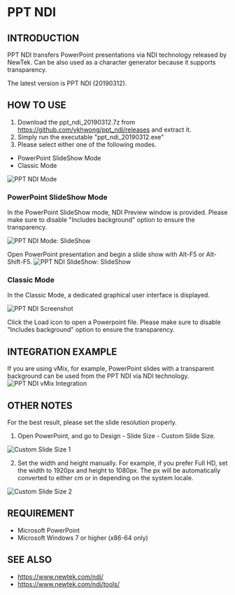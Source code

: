 # PPT NDI

## INTRODUCTION
PPT NDI transfers PowerPoint presentations via NDI technology released by NewTek. Can be also used as a character generator because it supports transparency.

The latest version is PPT NDI (20190312).

## HOW TO USE
1. Download the ppt_ndi_20190312.7z from https://github.com/ykhwong/ppt_ndi/releases and extract it.
2. Simply run the executable "ppt_ndi_20190312.exe"
3. Please select either one of the following modes.

* PowerPoint SlideShow Mode
* Classic Mode

![PPT NDI Mode](https://raw.githubusercontent.com/ykhwong/ppt_ndi/master/resources/ppt_ndi_mode.png)

### PowerPoint SlideShow Mode
In the PowerPoint SlideShow mode, NDI Preview window is provided. Please make sure to disable "Includes background" option to ensure the transparency.

![PPT NDI Mode: SlideShow](https://raw.githubusercontent.com/ykhwong/ppt_ndi/master/resources/ppt_ndi_slideshow_integration.png)

Open PowerPoint presentation and begin a slide show with Alt-F5 or Alt-Shift-F5.
![PPT NDI SlideShow: SlideShow](https://raw.githubusercontent.com/ykhwong/ppt_ndi/master/resources/ppt_ndi_slideshow_integration2.png)

### Classic Mode
In the Classic Mode, a dedicated graphical user interface is displayed.

![PPT NDI Screenshot](https://raw.githubusercontent.com/ykhwong/ppt_ndi/master/resources/ppt_ndi_sshot.png)

Click the Load icon to open a Powerpoint file. Please make sure to disable "Includes background" option to ensure the transparency.

## INTEGRATION EXAMPLE
If you are using vMix, for example, PowerPoint slides with a transparent background can be used from the PPT NDI via NDI technology.
![PPT NDI vMix Integration](https://raw.githubusercontent.com/ykhwong/ppt_ndi/master/resources/ppt_ndi_vmix_example.png)

## OTHER NOTES
For the best result, please set the slide resolution properly.

1. Open PowerPoint, and go to Design - Slide Size - Custom Slide Size.

![Custom Slide Size 1](https://raw.githubusercontent.com/ykhwong/ppt_ndi/master/resources/ppt_slide_set_size1.png)

2. Set the width and height manually. For example, if you prefer Full HD, set the width to 1920px and height to 1080px. The px will be automatically converted to either cm or in depending on the system locale.

![Custom Slide Size 2](https://raw.githubusercontent.com/ykhwong/ppt_ndi/master/resources/ppt_slide_set_size2.png)

## REQUIREMENT
* Microsoft PowerPoint
* Microsoft Windows 7 or higher (x86-64 only)

## SEE ALSO
* https://www.newtek.com/ndi/
* https://www.newtek.com/ndi/tools/
